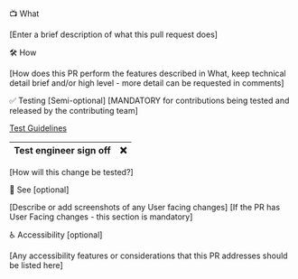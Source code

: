 📺 What

[Enter a brief description of what this pull request does]

🛠 How

[How does this PR perform the features described in What, keep technical detail brief and/or high level - more detail can be requested in comments]

✅ Testing [Semi-optional]
[MANDATORY for contributions being tested and released by the contributing team]

[Test Guidelines](https://github.com/bbc/bigscreen-player/wiki/Areas-Impacted)

| Test engineer sign off | :x: |
| ---------------------- | --- |

[How will this change be tested?]

👀 See [optional]

[Describe or add screenshots of any User facing changes]
[If the PR has User Facing changes - this section is mandatory]

♿ Accessibility [optional]

[Any accessibility features or considerations that this PR addresses should be listed here]
